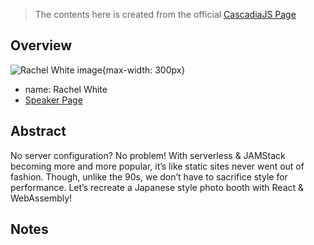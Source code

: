 > The contents here is created from the official [CascadiaJS Page](https://2022.cascadiajs.com/speakers/rachel-white)

## Overview

![Rachel White image](https://create-4jr.begin.app/_static/2022/rachel-white.jpg){max-width: 300px}
- name: Rachel White
- [Speaker Page](https://2022.cascadiajs.com/speakers/rachel-white)

## Abstract

No server configuration? No problem! With serverless & JAMStack becoming more and more popular, it’s like static sites never went out of fashion. Though, unlike the 90s, we don’t have to sacrifice style for performance. Let’s recreate a Japanese style photo booth with React & WebAssembly!

## Notes